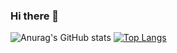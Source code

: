 ### Hi there 👋
![Anurag's GitHub stats](https://github-readme-stats.vercel.app/api?username=c0sc0s&show_icons=trueo&bg_color=#6699A1,#B19693)
[![Top Langs](https://github-readme-stats.vercel.app/api/top-langs/?username=c0sc0s)](https://github.com/anuraghazra/github-readme-stats)

<!--
**c0sc0s/c0sc0s** is a ✨ _special_ ✨ repository because its `README.md` (this file) appears on your GitHub profile.

Here are some ideas to get you started:

- 🔭 I’m currently working on ...
- 🌱 I’m currently learning ...
- 👯 I’m looking to collaborate on ...
- 🤔 I’m looking for help with ...
- 💬 Ask me about ...
- 📫 How to reach me: ...
- 😄 Pronouns: ...
- ⚡ Fun fact: ...
-->
